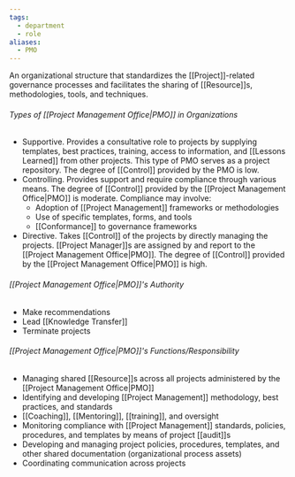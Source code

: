 ```yaml
---
tags:
  - department
  - role
aliases:
  - PMO
---
```

An organizational structure that standardizes the [[Project]]-related governance processes and facilitates the sharing of [[Resource]]s, methodologies, tools, and techniques.
###### Types of [[Project Management Office|PMO]] in Organizations
- Supportive. Provides a consultative role to projects by supplying templates, best practices, training, access to information, and [[Lessons Learned]] from other projects. This type of PMO serves as a project repository. The degree of [[Control]] provided by the PMO is low.
- Controlling. Provides support and require compliance through various means. The degree of [[Control]] provided by the [[Project Management Office|PMO]] is moderate. Compliance may involve:
	- Adoption of [[Project Management]] frameworks or methodologies
	- Use of specific templates, forms, and tools  
	- [[Conformance]] to governance frameworks
- Directive. Takes [[Control]] of the projects by directly managing the projects. [[Project Manager]]s are assigned by and report to the [[Project Management Office|PMO]]. The degree of [[Control]] provided by the [[Project Management Office|PMO]] is high.
###### [[Project Management Office|PMO]]'s Authority
- Make recommendations
- Lead [[Knowledge Transfer]]
- Terminate projects
###### [[Project Management Office|PMO]]'s Functions/Responsibility
- Managing shared [[Resource]]s across all projects administered by the [[Project Management Office|PMO]]
- Identifying and developing [[Project Management]] methodology, best practices, and standards
- [[Coaching]], [[Mentoring]], [[training]], and oversight
- Monitoring compliance with [[Project Management]] standards, policies, procedures, and templates by means of project [[audit]]s
- Developing and managing project policies, procedures, templates, and other shared documentation (organizational process assets)
- Coordinating communication across projects
